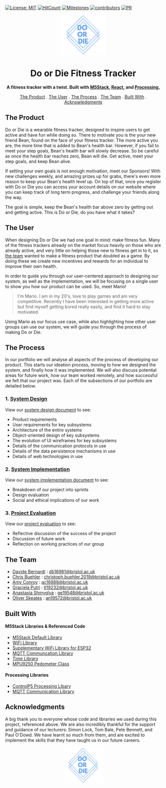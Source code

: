 [![License: MIT](https://img.shields.io/badge/License-MIT-blue.svg)](/LICENSE) [![HitCount](http://hits.dwyl.com/Team-Jag/Do-or-die-fitness-tracker.svg)](http://hits.dwyl.com/Team-Jag/Do-or-die-fitness-tracker) [![Milestones](https://img.shields.io/github/milestones/all/Team-Jag/Do-or-die-fitness-tracker)](https://github.com/Team-Jag/Do-or-die-fitness-tracker/milestones?state=closed) [![contributors](https://img.shields.io/github/contributors/Team-Jag/Do-or-die-fitness-tracker)](https://github.com/Team-Jag/Do-or-die-fitness-tracker/graphs/contributors) [![PR](https://img.shields.io/github/issues-pr-closed-raw/Team-Jag/Do-or-die-fitness-tracker?color=blue)](https://github.com/Team-Jag/Do-or-die-fitness-tracker/pulls?q=is%3Apr+is%3Aclosed)

<p align="center"><img src="Portfolio/Images/invertedLogo.png" width=28%>
</p>

<h1 align="center"> Do or Die Fitness Tracker</h1>

<p align="center"><b> A fitness tracker with a twist. Built with <a href="https://github.com/m5stack">M5Stack</a>, <a href="https://github.com/facebook/react ">React</a>, and <a href="https://github.com/processing">Processing.</a> </p></b>

 <p align="center">
    <a href="https://github.com/Team-Jag/Do-or-die-fitness-tracker#the-product">The Product</a>
   .
    <a href="https://github.com/Team-Jag/Do-or-die-fitness-tracker/#the-user">The User</a>
    . 
  <a href="https://github.com/Team-Jag/Do-or-die-fitness-tracker/#the-process">The Process</a>
 .
    <a href="https://github.com/Team-Jag/Do-or-die-fitness-tracker#the-team">The Team</a>
 . 
  <a href="https://github.com/Team-Jag/Do-or-die-fitness-tracker/#built-with">Built With</a>
 . 
  <a href="https://github.com/Team-Jag/Do-or-die-fitness-tracker/#acknowledgments">Acknowledgments</a>
  </p>
  

## The Product
Do or Die is a wearable fitness tracker, designed to inspire users to get active and have fun while doing so. There to motivate you is the your new friend Bean, found on the face of your fitness tracker. The more active you are, the more time that is added to Bean's health bar. However, if you fail to meet your step goals, Bean's health bar will slowly decrease. So be careful as once the health bar reaches zero, Bean will die. Get active, meet your step goals, and keep Bean alive. 

If setting your own goals is not enough motivation, meet our Sponsors! With new challenges weekly, and amazing prizes up for grabs, there's even more reason to keep your Bean's health level up. On top of that, once you register with Do or Die you can access your account details on our website where you can keep track of long term progress, and challenge your friends along the way. 

The goal is simple, keep the Bean's health bar above zero by getting out and getting active. This is Do or Die, do you have what it takes?

## The User
When designing Do or Die we had one goal in mind: make fitness fun. Many of the fitness trackers already on the market focus heavily on those who are already active, and very little on helping those new to fitness get in to it, so [the team](#the-team) wanted to make a fitness product that doubled as a game. By doing these we create new incentives and rewards for an individual to improve their own health. 

In order to guide you through our user-centered approach to designing our system, as well as the implementation, we will be focusing on a single user to show you how our product can be used. So, meet Mario! 

> I'm Mario. I am in my 20's, love to play games and am very competitive. Recently I have been interested in getting more active but find myself getting bored really easily, and find it hard to stay motivated.  

Using Mario as our focus use case, while also highlighting how other user groups can use our system, we will guide you through the process of making Do or Die. 

## The Process
In our portfolio we will analyse all aspects of the process of developing our product. This starts our ideation process, moving to how we designed the system, and finally how it was implemented. We will also discuss potential areas for future work, how our team worked remotely, and how successful we felt that our project was. Each of the subsections of our portfolio are detailed below. 

### 1. [System Design](Portfolio/SystemDesign.md)
View our [system design document](Portfolio/SystemDesign.md) to see:
* Product requirements
* User requirements for key subsystems
* Architecture of the entire systems
* Object-oriented design of key subsystems
* The evolution of UI wireframes for key subsystems
* Details of the communication protocols in use
* Details of the data persistence mechanisms in use
* Details of web technologies in use

### 2. [System Implementation](Portfolio/SystemImplementation.md)
View our [system implementation document](Portfolio/SystemImplementation.md) to see:
* Breakdown of our project into sprints
* Design evaluation
* Social and ethical implications of our work

### 3. [Project Evaluation](Portfolio/ProjectEvaluation.md)
View our [project evaluation](Portfolio/ProjectEvaluation.md) to see:
* Reflective discussion of the success of the project
* Discussion of future work
* Reflection on working practices of our group

## The Team

* [Davide Bernardi](https://github.com/DavideBernardi) : <db16981@bristol.ac.uk>
* [Chris Buehler](https://github.com/Chris19138) : <christoph.buehler.2019@bristol.ac.uk>
* [Amy Conroy](https://github.com/amyconroy) : <ac16888@bristol.ac.uk>
* [Graciela Putri](https://github.com/gracielawp) : <tl19232@bristol.ac.uk>
* [Anastasia Shmyglya](https://github.com/a-shmyg) : <ge19548@bristol.ac.uk>
* [Oliver Skeates](https://github.com/OliSkeates) : <an19572@bristol.ac.uk>

## Built With
#### M5Stack Libraries & Referenced Code
* [M5Stack Default Library](https://github.com/m5stack/M5Stack)
* [WiFi Library](https://github.com/m5stack/M5Stack)
* [Supplementary WiFi Library for ESP32](https://github.com/espressif/arduino-esp32/blob/master/tools/sdk/include/esp32/esp_wifi.h)
* [MQTT Communcation Library](https://github.com/knolleary/pubsubclient/blob/master/src/PubSubClient.h)
* [Time Library](https://github.com/PaulStoffregen/Time)
* [MPU9250 Pedometer Class](https://gist.github.com/botamochi6277/7bfc4e15443cfbaa3ab9882f6a953868#file-dualmpu9250basic-ino)

#### Processing Libraries
* [ControlP5 Processing Libary](http://www.sojamo.de/libraries/controlP5/)
* [MQTT Communication Library](https://github.com/256dpi/processing-mqtt)

## Acknowledgments
A big thank you to everyone whose code and libraries we used during this project, referenced above. We are also incredibly thankful for the support and guidance of our lecturers: Simon Lock, Tom Bale, Pete Bennett, and Paul O'Dowd. We have learnt so much from them, and are excited to implement the skills that they have taught us in our future careers. 

<p align="center">
<img src="Portfolio/Images/invertedLogo.png" width=25%>
</p>
